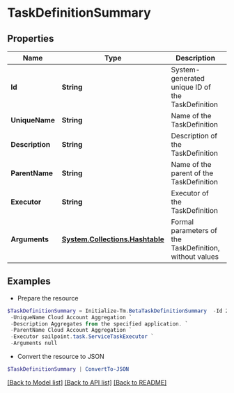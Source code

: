 # TaskDefinitionSummary
## Properties

Name | Type | Description | Notes
------------ | ------------- | ------------- | -------------
**Id** | **String** | System-generated unique ID of the TaskDefinition | 
**UniqueName** | **String** | Name of the TaskDefinition | 
**Description** | **String** | Description of the TaskDefinition | 
**ParentName** | **String** | Name of the parent of the TaskDefinition | 
**Executor** | **String** | Executor of the TaskDefinition | 
**Arguments** | [**System.Collections.Hashtable**](AnyType.md) | Formal parameters of the TaskDefinition, without values | 

## Examples

- Prepare the resource
```powershell
$TaskDefinitionSummary = Initialize-Tm.BetaTaskDefinitionSummary  -Id 2c91808475b4334b0175e1dff64b63c5 `
 -UniqueName Cloud Account Aggregation `
 -Description Aggregates from the specified application. `
 -ParentName Cloud Account Aggregation `
 -Executor sailpoint.task.ServiceTaskExecutor `
 -Arguments null
```

- Convert the resource to JSON
```powershell
$TaskDefinitionSummary | ConvertTo-JSON
```

[[Back to Model list]](../README.md#documentation-for-models) [[Back to API list]](../README.md#documentation-for-api-endpoints) [[Back to README]](../README.md)

